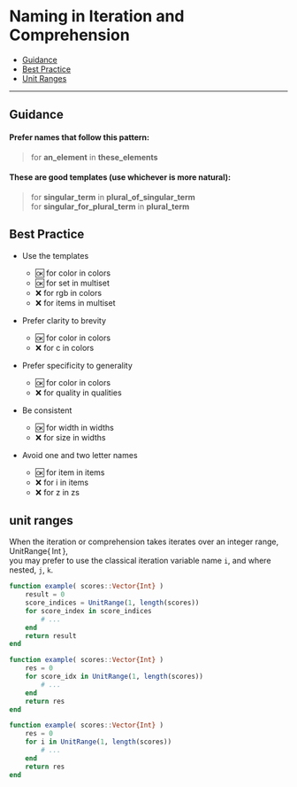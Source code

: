 # Naming in Iteration and Comprehension

- [Guidance](https://github.com/JuliaPraxis/Naming/blob/master/guides/Iteration.md#guidance)
- [Best Practice](https://github.com/JuliaPraxis/Naming/blob/master/guides/Iteration.md#best-practice)
- [Unit Ranges](https://github.com/JuliaPraxis/Naming/blob/master/guides/Iteration.md#unit-ranges)

-------

## Guidance

#### Prefer names that follow this pattern:   

> for **an_element** in **these_elements**

#### These are good templates (use whichever is more natural):

> for **singular_term** in **plural_of_singular_term**  
> for **singular_for_plural_term** in **plural_term**
  

## Best Practice
  
- Use the templates
  - :ok: for color in colors
  - :ok: for set in multiset
  - :x:  for rgb in colors
  - :x:  for items in multiset

- Prefer clarity to brevity  
  - :ok: for color in colors
  - :x:  for c in colors
  
- Prefer specificity to generality  
  - :ok: for color in colors
  - :x:  for quality in qualities

- Be consistent
  - :ok: for width in widths
  - :x:  for size in widths
  
- Avoid one and two letter names
  - :ok: for item in items
  - :x:  for i in items
  - :x:  for z in zs
  
## unit ranges

When the iteration or comprehension takes iterates over an integer range, UnitRange{&thinsp;Int&thinsp;},   
you may prefer to use the classical iteration variable name `i`, and where nested, `j`, `k`.  

```julia
function example( scores::Vector{Int} )
    result = 0  
    score_indices = UnitRange(1, length(scores))
    for score_index in score_indices
        # ... 
    end
    return result
end

function example( scores::Vector{Int} )
    res = 0  
    for score_idx in UnitRange(1, length(scores))
        # ... 
    end
    return res
end

function example( scores::Vector{Int} )
    res = 0  
    for i in UnitRange(1, length(scores))
        # ... 
    end
    return res
end
```

